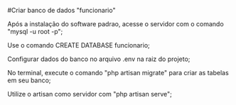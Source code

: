 #Criar banco de dados "funcionario"


Após a instalação do software padrao, acesse o servidor com o comando "mysql -u root -p";


Use o comando CREATE DATABASE funcionario;


Configurar dados do banco no arquivo .env na raiz do projeto;


No terminal, execute o comando "php artisan migrate" para criar as tabelas em seu banco;


Utilize o artisan como servidor com "php artisan serve";

